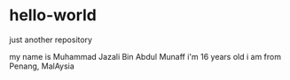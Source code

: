# hello-world
just another repository

my name is Muhammad Jazali Bin Abdul Munaff
i'm 16 years old
i am from Penang, MalAysia

